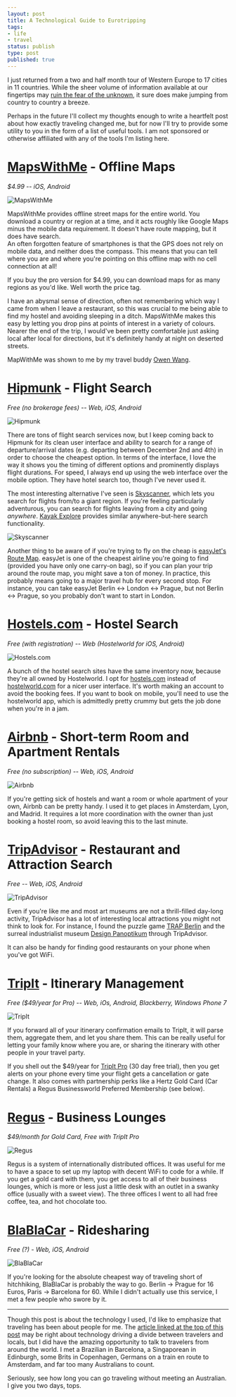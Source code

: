 ```yaml
---
layout: post
title: A Technological Guide to Eurotripping
tags:
- life
- travel
status: publish
type: post
published: true
---
```


I just returned from a two and half month tour of Western Europe to 17 cities in 
11 countries. While the sheer volume of information available at our fingertips 
may [ruin the fear of the unknown][globeandmail], it sure does make jumping from 
country to country a breeze.

Perhaps in the future I'll collect my thoughts enough to write a heartfelt post 
about how exactly traveling changed me, but for now I'll try to provide some 
utility to you in the form of a list of useful tools. I am not sponsored or 
otherwise affiliated with any of the tools I'm listing here.

# [MapsWithMe][] - Offline Maps
*$4.99 -- iOS, Android*

<img src="/images/13-11-28/mapswithme.png" title="MapsWithMe" class="inline" />

MapsWithMe provides offline street maps for the entire world. You download a 
country or region at a time, and it acts roughly like Google Maps minus the 
mobile data requirement. It doesn't have route mapping, but it does have search.  
An often forgotten feature of smartphones is that the GPS does not rely on 
mobile data, and neither does the compass. This means that you can tell where 
you are and where you're pointing on this offline map with no cell connection at 
all!

If you buy the pro version for $4.99, you can download maps for as many regions 
as you'd like. Well worth the price tag.

I have an abysmal sense of direction, often not remembering which way I came 
from when I leave a restaurant, so this was crucial to me being able to find my 
hostel and avoiding sleeping in a ditch. MapsWithMe makes this easy by letting 
you drop pins at points of interest in a variety of colours. Nearer the end of 
the trip, I would've been pretty comfortable just asking local after local for 
directions, but it's definitely handy at night on deserted streets.

MapWithMe was shown to me by my travel buddy [Owen Wang][].

# [Hipmunk][] - Flight Search
*Free (no brokerage fees) -- Web, iOS, Android*

![Hipmunk](/images/13-11-28/hipmunk.png)

There are tons of flight search services now, but I keep coming back to Hipmunk 
for its clean user interface and ability to search for a range of 
departure/arrival dates (e.g. departing between December 2nd and 4th) in order 
to choose the cheapest option. In terms of the interface, I love the way it 
shows you the timing of different options and prominently displays flight 
durations. For speed, I always end up using the web interface over the mobile 
option. They have hotel search too, though I've never used it.

The most interesting alternative I've seen is [Skyscanner][], which lets you 
search for flights from/to a giant region. If you're feeling particularly 
adventurous, you can search for flights leaving from a city and going 
*anywhere*. [Kayak Explore][] provides similar anywhere-but-here search 
functionality.

![Skyscanner](/images/13-11-28/skyscanner.png)

Another thing to be aware of if you're trying to fly on the cheap is [easyJet's 
Route Map][easyjet]. easyJet is one of the cheapest airline you're going to find 
(provided you have only one carry-on bag), so if you can plan your trip around 
the route map, you might save a ton of money. In practice, this probably means 
going to a major travel hub for every second stop. For instance, you can take 
easyJet Berlin &harr; London &harr; Prague, but not Berlin &harr; Prague, so you 
probably don't want to start in London.

# [Hostels.com][hostels.com] - Hostel Search
*Free (with registration) -- Web (Hostelworld for iOS, Android)*

![Hostels.com](/images/13-11-28/hostels.com.png)

A bunch of the hostel search sites have the same inventory now, because they're 
all owned by Hostelworld. I opt for [hostels.com][] instead of 
[hostelworld.com][] for a nicer user interface. It's worth making an account to 
avoid the booking fees. If you want to book on mobile, you'll need to use the 
hostelworld app, which is admittedly pretty crummy but gets the job done when 
you're in a jam.

# [Airbnb][] - Short-term Room and Apartment Rentals
*Free (no subscription) -- Web, iOS, Android*

![Airbnb](/images/13-11-28/airbnb.png)

If you're getting sick of hostels and want a room or whole apartment of your 
own, Airbnb can be pretty handy. I used it to get places in Amsterdam, Lyon, and 
Madrid. It requires a lot more coordination with the owner than just booking a 
hostel room, so avoid leaving this to the last minute.

# [TripAdvisor][] - Restaurant and Attraction Search
*Free -- Web, iOS, Android*

![TripAdvisor](/images/13-11-28/tripadvisor.png)

Even if you're like me and most art museums are not a thrill-filled day-long 
activity, TripAdvisor has a lot of interesting local attractions you might not 
think to look for.  For instance, I found the puzzle game [TRAP Berlin][trap] 
and the surreal industrialist museum [Design Panoptikum][surreal] through 
TripAdvisor.

It can also be handy for finding good restaurants on your phone when you've got 
WiFi.

# [TripIt][] - Itinerary Management
*Free ($49/year for Pro) -- Web, iOs, Android, Blackberry, Windows Phone 7*

<img src="/images/13-11-28/tripit.png" title="TripIt" class="inline" />

If you forward all of your itinerary confirmation emails to TripIt, it will 
parse them, aggregate them, and let you share them. This can be really useful 
for letting your family know where you are, or sharing the itinerary with other 
people in your travel party.

If you shell out the $49/year for [TripIt Pro][] (30 day free trial), then you 
get alerts on your phone every time your flight gets a cancellation or gate 
change. It also comes with partnership perks like a Hertz Gold Card (Car 
Rentals) a Regus Businessworld Preferred Membership (see below).

# [Regus][] - Business Lounges
*$49/month for Gold Card, Free with TripIt Pro*

![Regus](/images/13-11-28/regus.png)

Regus is a system of internationally distributed offices. It was useful for me 
to have a space to set up my laptop with decent WiFi to code for a while.  If 
you get a gold card with them, you get access to all of their business lounges, 
which is more or less just a little desk with an outlet in a swanky office 
(usually with a sweet view). The three offices I went to all had free coffee, 
tea, and hot chocolate too.

# [BlaBlaCar][] - Ridesharing
*Free (?) - Web, iOS, Android*

![BlaBlaCar](/images/13-11-28/blablacar.png)

If you're looking for the absolute cheapest way of traveling short of 
hitchhiking, BlaBlaCar is probably the way to go. Berlin &rarr; Prague for 16 
Euros, Paris &rarr; Barcelona for 60. While I didn't actually use this service, 
I met a few people who swore by it.

<hr>

Though this post is about the technology I used, I'd like to emphasize that 
traveling has been about people for me. The [article linked at the top of this 
post][globeandmail] may be right about technology driving a divide between 
travelers and locals, but I did have the amazing opportunity to talk to 
travelers from around the world. I met a Brazilian in Barcelona, a Singaporean 
in Edinburgh, some Brits in Copenhagen, Germans on a train en route to 
Amsterdam, and far too many Australians to count.

Seriously, see how long you can go traveling without meeting an Australian. I 
give you two days, tops.


[globeandmail]: http://www.theglobeandmail.com/life/travel/travel-news/has-social-media-taken-the-escape-out-of-backpacking/article14337459/
[MapsWithMe]: http://mapswith.me/en/home
[Hipmunk]: http://www.hipmunk.com/
[Skyscanner]: http://www.skyscanner.com/
[TripIt]: https://www.tripit.com/
[hostels.com]: http://www.hostels.com/
[Airbnb]: https://www.airbnb.com/
[Regus]: http://www.regus.ca/products/businessworld-membership/gold.aspx
[TripAdvisor]: http://www.tripadvisor.com/
[Geocaching]: http://www.geocaching.com/
[Owen Wang]: http://owenwang.com/blog/are-you-my-motherland/
[hostelworld.com]: http://www.hostelworld.com/
[BlaBlaCar]: http://www.blablacar.com/
[easyjet]: http://www.easyjet.com/en/routemap
[trap]: http://www.trapberlin.com/
[surreal]: http://www.atlasobscura.com/places/design-panoptikum
[TripIt Pro]: https://www.tripit.com/pro
[Kayak Explore]: http://www.kayak.com/explore
